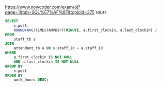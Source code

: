 https://www.nowcoder.com/exam/oj?page=1&tab=SQL%E7%AF%87&topicId=375
`SQL49`

```sql
SELECT
    s.post,
    ROUND(AVG(TIMESTAMPDIFF(MINUTE, a.first_clockin, a.last_clockin) / 60), 3) AS work_hours
FROM
    staff_tb s
JOIN
    attendent_tb a ON s.staff_id = a.staff_id
WHERE
    a.first_clockin IS NOT NULL
    AND a.last_clockin IS NOT NULL
GROUP BY
    s.post
ORDER BY
    work_hours DESC;
```

